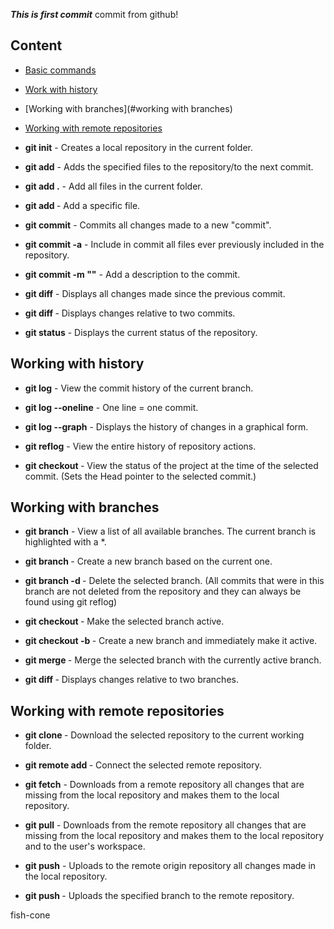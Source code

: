 ***This is first commit***
commit from github!
## Content

* [Basic commands](#basic-commands)

* [Work with history](#work-with-history)

* [Working with branches](#working with branches)

* [Working with remote repositories](#working-with-remote-repositories)


- **git init** - Creates a local repository in the current folder.

- **git add** - Adds the specified files to the repository/to the next commit.

- **git add .** - Add all files in the current folder.

- **git add <File name>** - Add a specific file.

- **git commit** - Commits all changes made to a new "commit".

- **git commit -a** - Include in commit all files ever previously included in the repository.

- **git commit -m "<Description>"** - Add a description to the commit.

- **git diff** - Displays all changes made since the previous commit.

- **git diff <commit1> <commit2>** - Displays changes relative to two commits.

- **git status** - Displays the current status of the repository.



## Working with history

- **git log** - View the commit history of the current branch.

- **git log --oneline** - One line = one commit.

- **git log --graph** - Displays the history of changes in a graphical form.

- **git reflog** - View the entire history of repository actions.

- **git checkout <commit hashcode>** - View the status of the project at the time of the selected commit. (Sets the Head pointer to the selected commit.)


## Working with branches

- **git branch** - View a list of all available branches. The current branch is highlighted with a *.

- **git branch <Name>** - Create a new branch based on the current one.

- **git branch -d <Name>** - Delete the selected branch. (All commits that were in this branch are not deleted from the repository and they can always be found using git reflog)

- **git checkout <Name>** - Make the selected branch active.

- **git checkout -b <Name>** - Create a new branch and immediately make it active.

- **git merge <Name>** - Merge the selected branch with the currently active branch.

- **git diff <branch1> <branch2>** - Displays changes relative to two branches.



## Working with remote repositories




- **git clone <Link not repository>** - Download the selected repository to the current working folder.




- **git remote add <Name> <Link to the remote repository>** - Connect the selected remote repository.




- **git fetch** - Downloads from a remote repository all changes that are missing from the local repository and makes them to the local repository.




- **git pull** - Downloads from the remote repository all changes that are missing from the local repository and makes them to the local repository and to the user's workspace.




- **git push** - Uploads to the remote origin repository all changes made in the local repository.




- **git push <Remote repository name> <Unloaded branch>** - Uploads the specified branch to the remote repository.


fish-cone

